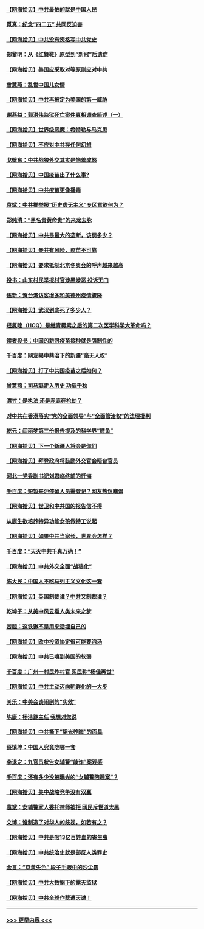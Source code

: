 #### [【网海拾贝】中共最怕的就是中国人民](../pages/nsc993/n12894705.md?t=04221402) 
#### [觅真：纪念“四二五” 共同反迫害](../pages/nsc993/n12894553.md?t=04221402) 
#### [【网海拾贝】中共没有资格写中共党史](../pages/nsc993/n12892231.md?t=04221402) 
#### [郑黎明：从《红舞鞋》原型到“新冠”后遗症](../pages/nsc993/n12890469.md?t=04221402) 
#### [【网海拾贝】美国应采取对等原则应对中共](../pages/nsc993/n12889176.md?t=04221402) 
#### [曾慧燕：乱世中国儿女情](../pages/nsc993/n12887931.md?t=04221402) 
#### [【网海拾贝】中共再被定为美国的第一威胁](../pages/nsc993/n12887580.md?t=04221402) 
#### [谢燕益：郭洪伟监狱死亡案件真相调查简述（一）](../pages/nsc993/n12885648.md?t=04221402) 
#### [【网海拾贝】世界级恶魔：希特勒与马克思](../pages/nsc993/n12884062.md?t=04221402) 
#### [【网海拾贝】不应对中共存任何幻想](../pages/nsc993/n12881460.md?t=04221402) 
#### [戈壁东：中共战狼外交其实是恼羞成怒](../pages/nsc993/n12880392.md?t=04221402) 
#### [【网海拾贝】中国疫苗出了什么事?](../pages/nsc993/n12879124.md?t=04221402) 
#### [【网海拾贝】中共疫苗更像播毒](../pages/nsc993/n12876631.md?t=04221402) 
#### [袁斌：中共推举报“历史虚无主义”专区意欲何为？](../pages/nsc993/n12876530.md?t=04221402) 
#### [郑纯清：“黑名贵黄命贵”的来龙去脉](../pages/nsc993/n12875589.md?t=04221402) 
#### [【网海拾贝】中共是最大的垄断，该罚多少？](../pages/nsc993/n12874006.md?t=04221402) 
#### [【网海拾贝】亲共有风险，疫苗不可靠](../pages/nsc993/n12872224.md?t=04221402) 
#### [【网海拾贝】要求抵制北京冬奥会的呼声越来越高](../pages/nsc993/n12868962.md?t=04221402) 
#### [投书：山东村民举报村官涉黑涉恶 投诉无门](../pages/nsc993/n12869726.md?t=04221402) 
#### [伍新：贺台湾访客增多和美德州疫情骤降](../pages/nsc993/n12865651.md?t=04221402) 
#### [【网海拾贝】武汉到底死了多少人？](../pages/nsc993/n12863707.md?t=04221402) 
#### [羟氯喹（HCQ）是继青霉素之后的第二次医学科学大革命吗？](../pages/nsc993/n12638564.md?t=04221402) 
#### [读者投书：中国的新冠疫苗接种就是强制性的](../pages/nsc993/n12859932.md?t=04221402) 
#### [千百度：网友揭中共治下的新疆“毫无人权”](../pages/nsc993/n12858385.md?t=04221402) 
#### [【网海拾贝】打了中共国疫苗之后如何？](../pages/nsc993/n12857866.md?t=04221402) 
#### [曾慧燕：司马璐走入历史 功载千秋](../pages/nsc993/n12856996.md?t=04221402) 
#### [清竹：是执法 还是赤匪在抢劫？](../pages/nsc993/n12856952.md?t=04221402) 
#### [对中共在香港落实“党的全面领导”与“全面管治权”的法理批判](../pages/nsc993/n12856929.md?t=04221402) 
#### [乾元：闫丽梦第三份报告提及的科学界“鳄鱼”](../pages/nsc993/n12855985.md?t=04221402) 
#### [【网海拾贝】下一个新疆人将会是你们](../pages/nsc993/n12855864.md?t=04221402) 
#### [【网海拾贝】拜登政府将鼓励外交官会晤台官员](../pages/nsc993/n12853615.md?t=04221402) 
#### [河北一党委副书记刘君临终前的忏悔](../pages/nsc993/n12849420.md?t=04221402) 
#### [千百度：短暂来沪停留人员需登记？网友热议嘲讽](../pages/nsc993/n12853497.md?t=04221402) 
#### [【网海拾贝】世卫和中共国的报告信不得](../pages/nsc993/n12850902.md?t=04221402) 
#### [从康生欲培养特异功能女孩做特工说起](../pages/nsc993/n12849289.md?t=04221402) 
#### [【网海拾贝】如果中共当家长，世界会怎样？](../pages/nsc993/n12848436.md?t=04221402) 
#### [千百度：“天灭中共千真万确！”](../pages/nsc993/n12845659.md?t=04221402) 
#### [【网海拾贝】中共外交全面“战狼化”](../pages/nsc993/n12845607.md?t=04221402) 
#### [陈大民：中国人不吃马列主义文化这一套](../pages/nsc993/n12842496.md?t=04221402) 
#### [【网海拾贝】英国制裁谁？中共又制裁谁？](../pages/nsc993/n12840909.md?t=04221402) 
#### [乾坤子：从美中风云看人类未来之梦](../pages/nsc993/n12840590.md?t=04221402) 
#### [苦胆：这铁锹不是用来活埋自己的](../pages/nsc993/n12839512.md?t=04221402) 
#### [【网海拾贝】欧中投资协定很可能要泡汤](../pages/nsc993/n12835122.md?t=04221402) 
#### [【网海拾贝】中共已嗅到美国的软弱](../pages/nsc993/n12832411.md?t=04221402) 
#### [千百度：广州一村民炸村官 网民称“杨佳再世”](../pages/nsc993/n12832380.md?t=04221402) 
#### [【网海拾贝】中共主动迈向朝鲜化的一大步](../pages/nsc993/n12829887.md?t=04221402) 
#### [关乐：中美会谈闹剧的“实效”](../pages/nsc993/n12826698.md?t=04221402) 
#### [陈康：杨洁篪主任  我想对您说](../pages/nsc993/n12826609.md?t=04221402) 
#### [【网海拾贝】中共撕下“韬光养晦”的面具](../pages/nsc993/n12826459.md?t=04221402) 
#### [蔡慎坤：中国人究竟吃哪一套](../pages/nsc993/n12826010.md?t=04221402) 
#### [李退之：九官员状告女辅警“敲诈”案观感](../pages/nsc993/n12823984.md?t=04221402) 
#### [千百度：还有多少没被曝光的“女辅警陪睡案”？](../pages/nsc993/n12822136.md?t=04221402) 
#### [【网海拾贝】美中战略竞争没有双赢](../pages/nsc993/n12822105.md?t=04221402) 
#### [袁斌：女辅警家人委托律师被拒 网民斥世道太黑](../pages/nsc993/n12822004.md?t=04221402) 
#### [文博：谁制造了对华人的歧视，如若有之？](../pages/nsc993/n12821635.md?t=04221402) 
#### [【网海拾贝】中共是吸13亿百姓血的寄生虫](../pages/nsc993/n12819191.md?t=04221402) 
#### [【网海拾贝】中共统治史就是部反人类罪史](../pages/nsc993/n12816738.md?t=04221402) 
#### [金言：“京黄失色” 段子手眼中的沙尘暴](../pages/nsc993/n12815700.md?t=04221402) 
#### [【网海拾贝】中共大数据下的露天监狱](../pages/nsc993/n12811075.md?t=04221402) 
#### [【网海拾贝】中共全球作孽遭天谴！](../pages/nsc993/n12810258.md?t=04221402) 

----
#### [ >>> 更早内容 <<< ](../indexes/nsc993-earlier.md)
